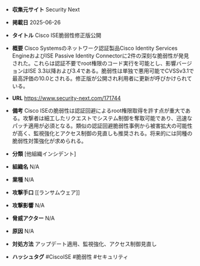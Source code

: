 - **収集元サイト**
Security Next

- **掲載日**
2025-06-26

- **タイトル**
Cisco ISE脆弱性修正版公開

- **概要**
Cisco Systemsのネットワーク認証製品Cisco Identity Services EngineおよびISE Passive Identity Connectorに2件の深刻な脆弱性が発見された。これらは認証不要でroot権限のコード実行を可能とし、影響バージョンはISE 3.3以降および3.4である。脆弱性は単独で悪用可能でCVSSv3.1で最高評価の10.0とされる。修正版が公開され利用者に更新が呼びかけられている。

- **URL**
https://www.security-next.com/171744

- **備考**
Cisco ISEの脆弱性は認証回避によるroot権限取得を許す点が重大である。攻撃者は細工したリクエストでシステム制御を奪取可能であり、迅速なパッチ適用が必須となる。類似の認証回避脆弱性事例から被害拡大の可能性が高く、監視強化とアクセス制御の見直しも推奨される。将来的には同種の脆弱性対策強化が求められる。

- **分類**
[他組織インシデント]

- **組織名**
N/A

- **業種**
N/A

- **攻撃手口**
[[ランサムウェア]]

- **攻撃影響**
N/A

- **脅威アクター**
N/A

- **原因**
N/A

- **対処方法**
アップデート適用、監視強化、アクセス制御見直し

- **ハッシュタグ**
#CiscoISE #脆弱性 #セキュリティ
